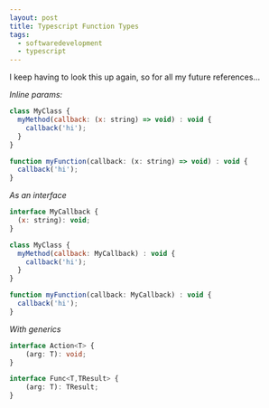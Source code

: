 ```yaml
---
layout: post
title: Typescript Function Types
tags:
  - softwaredevelopment
  - typescript
---
```


I keep having to look this up again, so for all my future references...

*Inline params:*

```js
class MyClass {
  myMethod(callback: (x: string) => void) : void {
    callback('hi');
  }
}

function myFunction(callback: (x: string) => void) : void {
  callback('hi');
}
```

*As an interface*

```js
interface MyCallback {
  (x: string): void;   
}

class MyClass {
  myMethod(callback: MyCallback) : void {
    callback('hi');
  }
}

function myFunction(callback: MyCallback) : void {
  callback('hi');
}
```

*With generics*

```ts
interface Action<T> {
    (arg: T): void;
}

interface Func<T,TResult> {
    (arg: T): TResult;
}
```
